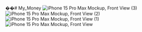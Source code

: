 ��#   M y _ M o n e y 
![iPhone 15 Pro Max Mockup, Front View (3)](https://github.com/user-attachments/assets/65692d6e-234f-4a47-bd0f-5f50ab32c29e)
![iPhone 15 Pro Max Mockup, Front View (2)](https://github.com/user-attachments/assets/e05ccb29-7528-403a-9208-fe234e27e19c)
![iPhone 15 Pro Max Mockup, Front View (1)](https://github.com/user-attachments/assets/7d39385f-bfe0-4b15-9642-b6ae793ce91f)
![iPhone 15 Pro Max Mockup, Front View](https://github.com/user-attachments/assets/6c561285-13d5-425b-88b8-0a97166e233c)

 
 

